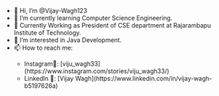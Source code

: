 <ul>
<li>👋 Hi, I’m @Vijay-Wagh123</li>
<li>🌱 I’m currently learning Computer Science Engineering.</li>
<li>👀 Currently Working as President of CSE department at Rajarambapu Institute of Technology.</li>
<li>👀 I’m interested in Java Development.</li>
<li>📫 How to reach me:</li>
    <ul>
        <li>Instagram📸: [viju_wagh33](https://www.instagram.com/stories/viju_wagh33/)</li>
        <li>LinkedIn 🤝: [Vijay Wagh](https://www.linkedin.com/in/vijay-wagh-b5197626a)</li>
    </ul>
</ul>

